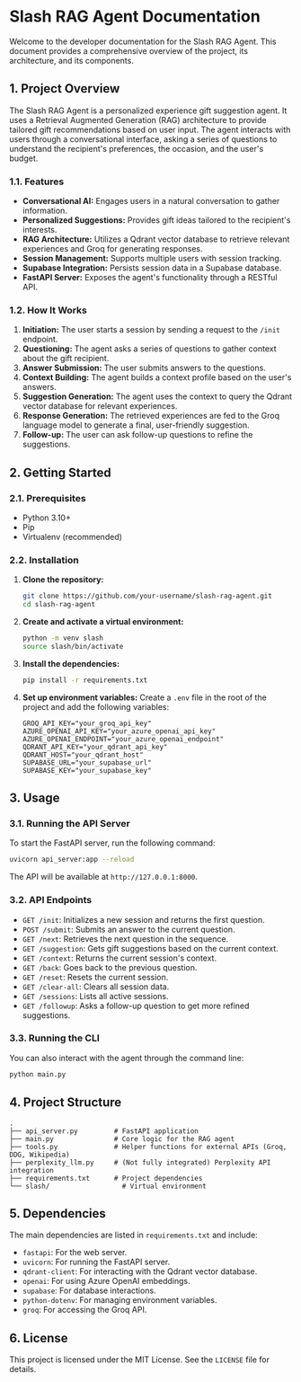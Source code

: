 
# Slash RAG Agent Documentation

Welcome to the developer documentation for the Slash RAG Agent. This document provides a comprehensive overview of the project, its architecture, and its components.

## 1. Project Overview

The Slash RAG Agent is a personalized experience gift suggestion agent. It uses a Retrieval Augmented Generation (RAG) architecture to provide tailored gift recommendations based on user input. The agent interacts with users through a conversational interface, asking a series of questions to understand the recipient's preferences, the occasion, and the user's budget.

### 1.1. Features

- **Conversational AI:** Engages users in a natural conversation to gather information.
- **Personalized Suggestions:** Provides gift ideas tailored to the recipient's interests.
- **RAG Architecture:** Utilizes a Qdrant vector database to retrieve relevant experiences and Groq for generating responses.
- **Session Management:** Supports multiple users with session tracking.
- **Supabase Integration:** Persists session data in a Supabase database.
- **FastAPI Server:** Exposes the agent's functionality through a RESTful API.

### 1.2. How It Works

1.  **Initiation:** The user starts a session by sending a request to the `/init` endpoint.
2.  **Questioning:** The agent asks a series of questions to gather context about the gift recipient.
3.  **Answer Submission:** The user submits answers to the questions.
4.  **Context Building:** The agent builds a context profile based on the user's answers.
5.  **Suggestion Generation:** The agent uses the context to query the Qdrant vector database for relevant experiences.
6.  **Response Generation:** The retrieved experiences are fed to the Groq language model to generate a final, user-friendly suggestion.
7.  **Follow-up:** The user can ask follow-up questions to refine the suggestions.

## 2. Getting Started

### 2.1. Prerequisites

- Python 3.10+
- Pip
- Virtualenv (recommended)

### 2.2. Installation

1.  **Clone the repository:**

    ```bash
    git clone https://github.com/your-username/slash-rag-agent.git
    cd slash-rag-agent
    ```

2.  **Create and activate a virtual environment:**

    ```bash
    python -m venv slash
    source slash/bin/activate
    ```

3.  **Install the dependencies:**

    ```bash
    pip install -r requirements.txt
    ```

4.  **Set up environment variables:**
    Create a `.env` file in the root of the project and add the following variables:

    ```
    GROQ_API_KEY="your_groq_api_key"
    AZURE_OPENAI_API_KEY="your_azure_openai_api_key"
    AZURE_OPENAI_ENDPOINT="your_azure_openai_endpoint"
    QDRANT_API_KEY="your_qdrant_api_key"
    QDRANT_HOST="your_qdrant_host"
    SUPABASE_URL="your_supabase_url"
    SUPABASE_KEY="your_supabase_key"
    ```

## 3. Usage

### 3.1. Running the API Server

To start the FastAPI server, run the following command:

```bash
uvicorn api_server:app --reload
```

The API will be available at `http://127.0.0.1:8000`.

### 3.2. API Endpoints

- `GET /init`: Initializes a new session and returns the first question.
- `POST /submit`: Submits an answer to the current question.
- `GET /next`: Retrieves the next question in the sequence.
- `GET /suggestion`: Gets gift suggestions based on the current context.
- `GET /context`: Returns the current session's context.
- `GET /back`: Goes back to the previous question.
- `GET /reset`: Resets the current session.
- `GET /clear-all`: Clears all session data.
- `GET /sessions`: Lists all active sessions.
- `GET /followup`: Asks a follow-up question to get more refined suggestions.

### 3.3. Running the CLI

You can also interact with the agent through the command line:

```bash
python main.py
```

## 4. Project Structure

```
.
├── api_server.py         # FastAPI application
├── main.py               # Core logic for the RAG agent
├── tools.py              # Helper functions for external APIs (Groq, DDG, Wikipedia)
├── perplexity_llm.py     # (Not fully integrated) Perplexity API integration
├── requirements.txt      # Project dependencies
└── slash/                  # Virtual environment
```

## 5. Dependencies

The main dependencies are listed in `requirements.txt` and include:

- `fastapi`: For the web server.
- `uvicorn`: For running the FastAPI server.
- `qdrant-client`: For interacting with the Qdrant vector database.
- `openai`: For using Azure OpenAI embeddings.
- `supabase`: For database interactions.
- `python-dotenv`: For managing environment variables.
- `groq`: For accessing the Groq API.

## 6. License

This project is licensed under the MIT License. See the `LICENSE` file for details.

